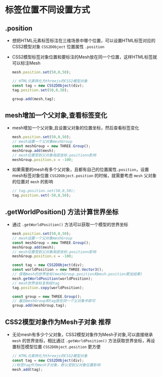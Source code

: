 # 标签位置不同设置方式

## .position

+ 想把HTML元素标签标注在三维场景中哪个位置，可以设置HTML标签对应的CSS2模型对象 `CSS2DObject` 位置属性 `.position`

+ CSS2模型标签对象位置和要标注的Mesh放在同一个位置，这样HTML标签就可以标注Mesh

  ```js
  mesh.position.set(50,0,50);

  // HTML元素转化为threejs的CSS2模型对象
  const tag = new CSS2DObject(div);
  tag.position.set(50,0,50);

  group.add(mesh,tag);
  ```

## mesh增加一个父对象,查看标签变化

+ mesh增加一个父对象,且设置父对象的位置坐标，然后查看标签变化

  ```js
  mesh.position.set(50,0,50);
  // mesh设置一个父对象meshGroup
  const meshGroup = new THREE.Group();
  meshGroup.add(mesh);
  // mesh位置受到父对象局部坐标.positionn影响
  meshGroup.position.x = -100;
  ```

+ 如果需要的mesh有多个父对象，且都有自己的位置属性`.position`，设置mesh标签对象位置 `CSS2DObject.position` 的时候，就需要考虑 `mesh` 父对象的位置对 `mesh` 的影响

  ```js
  // tag.position.set(50,0,50);
  tag.position.set(-50,0,50);
  ```

## .getWorldPosition() 方法计算世界坐标

+ 通过 `.getWorldPosition()` 方法可以获取一个模型的世界坐标

  ```js
  mesh.position.set(50,0,50);
  // mesh设置一个父对象meshGroup
  const meshGroup = new THREE.Group();
  meshGroup.add(mesh);
  // mesh位置受到父对象局部坐标.positionn影响
  meshGroup.position.x = -100;

  const tag = new CSS2DObject(div);
  const worldPosition = new THREE.Vector3();
  // 获取mesh的世界坐标(meshGroup.position和mesh.position累加结果)
  mesh.getWorldPosition(worldPosition);
  // mesh世界坐标复制给tag
  tag.position.copy(worldPosition);

  const group = new THREE.Group();
  // 最后meshGroup和tag放在同一个父对象中即可
  group.add(meshGroup,tag);
  ```

## CSS2模型对象作为Mesh子对象 推荐

+ 无论mesh有多少个父对象，CSS2模型对象作为Mesh子对象,可以直接继承 `mesh` 的世界坐标，相比通过 `.getWorldPosition()` 方法获取世界坐标，再设置标签模型位置 `CSS2DObject.position` 更方便

  ```js
  // HTML元素转化为threejs的CSS2模型对象
  const tag = new CSS2DObject(div);
  //标签tag作为mesh子对象，默认受到父对象位置影响
  mesh.add(tag);
  ```
